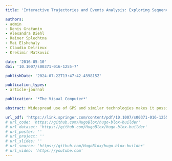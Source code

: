 ```yaml
---
title: 'Interactive Trajectories and Events Analysis: Exploring Sequences of Spatio-Temporal Events in Movement Data'

authors:
- admin
- Denis Gračanin
- Alexandra Diehl
- Rainer Splechtna
- Mai Elshehaly
- Claudio Delrieux
- Krešimir Matković

date: '2016-05-10'
doi: '10.1007/s00371-016-1255-7'

publishDate: '2024-07-22T13:47:42.439815Z'

publication_types:
- article-journal

publication: '*The Visual Computer*'

abstract: Widespread use of GPS and similar technologies makes it possible to collect extensive amounts of trajectory data. These data sets are essential for reasonable decision making in various application domains. Additional information, such as events taking place along a trajectory, makes data analysis challenging, due to data size and complexity. We present an integrated solution for interactive visual analysis and exploration of events along trajectories data. Our approach supports analysis of event sequences at three different levels of abstraction, namely spatial, temporal, and events themselves. Customized views as well as standard views are combined to form a coordinated multiple views system. In addition to trajectories and events, we include on-the-fly derived data in the analysis. We evaluate our integrated solution using the IEEE VAST 2015 Challenge data set. A successful detection and characterization of malicious activity indicate the usefulness and efficiency of the presented approach.

url_pdf: 'https://link.springer.com/content/pdf/10.1007/s00371-016-1255-7.pdf'
# url_code: 'https://github.com/HugoBlox/hugo-blox-builder'
# url_dataset: 'https://github.com/HugoBlox/hugo-blox-builder'
# url_poster: ''
# url_project: ''
# url_slides: ''
# url_source: 'https://github.com/HugoBlox/hugo-blox-builder'
# url_video: 'https://youtube.com'
---
```

